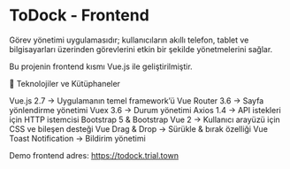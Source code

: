 # ToDock - Frontend

Görev yönetimi uygulamasıdır; kullanıcıların akıllı telefon, tablet ve bilgisayarları üzerinden görevlerini etkin bir şekilde yönetmelerini sağlar.

Bu projenin frontend kısmı Vue.js ile geliştirilmiştir.

📌 Teknolojiler ve Kütüphaneler

Vue.js 2.7 → Uygulamanın temel framework’ü
Vue Router 3.6 → Sayfa yönlendirme yönetimi
Vuex 3.6 → Durum yönetimi
Axios 1.4 → API istekleri için HTTP istemcisi
Bootstrap 5 & Bootstrap Vue 2 → Kullanıcı arayüzü için CSS ve bileşen desteği
Vue Drag & Drop → Sürükle & bırak özelliği
Vue Toast Notification → Bildirim yönetimi

Demo frontend adres: https://todock.trial.town
